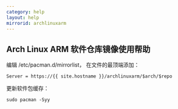 ```yaml
---
category: help
layout: help
mirrorid: archlinuxarm
---
```


## Arch Linux ARM 软件仓库镜像使用帮助

编辑 /etc/pacman.d/mirrorlist， 在文件的最顶端添加：
```
Server = https://{{ site.hostname }}/archlinuxarm/$arch/$repo
```

更新软件包缓存：
```
sudo pacman -Syy
```
